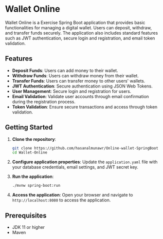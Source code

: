 # Wallet Online

Wallet Online is a Exercise Spring Boot application that provides basic functionalities for managing a digital wallet. Users can deposit, withdraw, and transfer funds securely. The application also includes standard features such as JWT authentication, secure login and registration, and email token validation.

## Features

- **Deposit Funds**: Users can add money to their wallet.
- **Withdraw Funds**: Users can withdraw money from their wallet.
- **Transfer Funds**: Users can transfer money to other users' wallets.
- **JWT Authentication**: Secure authentication using JSON Web Tokens.
- **User Management**: Secure login and registration for users.
- **Email Validation**: Validate user accounts through email confirmation during the registration process.
- **Token Validation**: Ensure secure transactions and access through token validation.

## Getting Started

1. **Clone the repository**:
    ```sh
    git clone https://github.com/hasanalmunawr/Online-wallet-SpringBoot.git
    cd Wallet-Online
    ```

2. **Configure application properties**:
   Update the `application.yaml` file with your database credentials, email settings, and JWT secret key.

3. **Run the application**:
    ```sh
    ./mvnw spring-boot:run
    ```

4. **Access the application**:
   Open your browser and navigate to `http://localhost:8080` to access the application.

## Prerequisites

- JDK 11 or higher
- Maven
